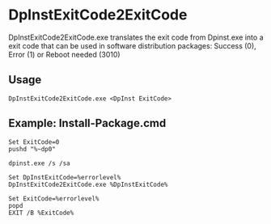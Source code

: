 # DpInstExitCode2ExitCode
DpInstExitCode2ExitCode.exe translates the exit code from Dpinst.exe into a exit code that can be used in software distribution packages: Success (0), Error (1) or Reboot needed (3010)

## Usage

```
DpInstExitCode2ExitCode.exe <DpInst ExitCode>
```

## Example: Install-Package.cmd
```
Set ExitCode=0
pushd "%~dp0"

dpinst.exe /s /sa

Set DpInstExitCode=%errorlevel%
DpInstExitCode2ExitCode.exe %DpInstExitCode%

Set ExitCode=%errorlevel%
popd
EXIT /B %ExitCode%
```